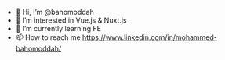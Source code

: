 - 👋 Hi, I’m @bahomoddah
- 👀 I’m interested in Vue.js & Nuxt.js
- 🌱 I’m currently learning FE
- 📫 How to reach me https://www.linkedin.com/in/mohammed-bahomoddah/

<!---
bahomoddah/bahomoddah is a ✨ special ✨ repository because its `README.md` (this file) appears on your GitHub profile.
You can click the Preview link to take a look at your changes.
--->
